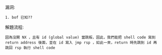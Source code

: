 漏洞:<br>

    1. bof 已知??

解題流程:<br>

    因為沒開 NX ，且有 id (global value) 當跳板，因此，我們能把 shell code 寫到 return address 後面，並在 id 寫入 jmp rsp ，如此一來，return 時先跳到 id 再跳回 rsp 執行 shell code

